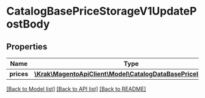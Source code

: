 # CatalogBasePriceStorageV1UpdatePostBody

## Properties
Name | Type | Description | Notes
------------ | ------------- | ------------- | -------------
**prices** | [**\Krak\MagentoApiClient\Model\CatalogDataBasePriceInterface[]**](CatalogDataBasePriceInterface.md) |  | 

[[Back to Model list]](../README.md#documentation-for-models) [[Back to API list]](../README.md#documentation-for-api-endpoints) [[Back to README]](../README.md)


